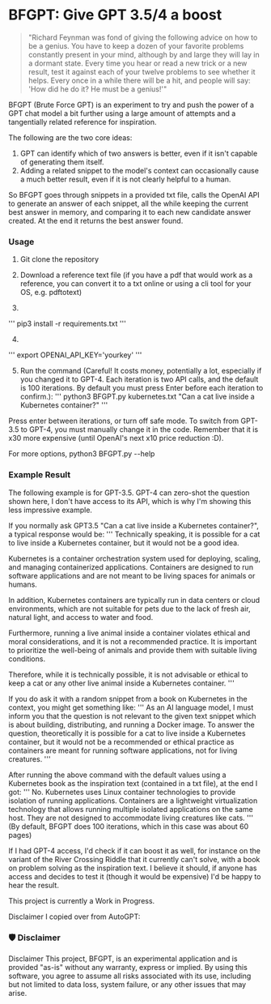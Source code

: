 # BFGPT: Give GPT 3.5/4 a boost

> "Richard Feynman was fond of giving the following advice on how to be a genius. You have to keep a dozen of your favorite problems constantly present in your mind, although by and large they will lay in a dormant state. Every time you hear or read a new trick or a new result, test it against each of your twelve problems to see whether it helps. Every once in a while there will be a hit, and people will say: 'How did he do it? He must be a genius!'"

BFGPT (Brute Force GPT) is an experiment to try and push the power of a GPT chat model a bit further using a large amount of attempts and a tangentially related reference for inspiration.

The following are the two core ideas:
1. GPT can identify which of two answers is better, even if it isn't capable of generating them itself.
2. Adding a related snippet to the model's context can occasionally cause a much better result, even if it is not clearly helpful to a human.

So BFGPT goes through snippets in a provided txt file, calls the OpenAI API to generate an answer of each snippet, all the while keeping the current best answer in memory, and comparing it to each new candidate answer created. At the end it returns the best answer found.

### Usage

1. Git clone the repository

2. Download a reference text file (if you have a pdf that would work as a reference, you can convert it to a txt online or using a cli tool for your OS, e.g. pdftotext)

3.
'''
pip3 install -r requirements.txt
'''

4. 
'''
export OPENAI_API_KEY='yourkey'
'''

5. Run the command (Careful! It costs money, potentially a lot, especially if you changed it to GPT-4. Each iteration is two API calls, and the default is 100 iterations. By default you must press Enter before each iteration to confirm.):
'''
python3 BFGPT.py kubernetes.txt "Can a cat live inside a Kubernetes container?"
'''

Press enter between iterations, or turn off safe mode.
To switch from GPT-3.5 to GPT-4, you must manually change it in the code. Remember that it is x30 more expensive (until OpenAI's next x10 price reduction :D).

For more options, python3 BFGPT.py --help

### Example Result
The following example is for GPT-3.5. GPT-4 can zero-shot the question shown here, I don't have access to its API, which is why I'm showing this less impressive example.

If you normally ask GPT3.5 "Can a cat live inside a Kubernetes container?", a typical response would be:
'''
Technically speaking, it is possible for a cat to live inside a Kubernetes container, but it would not be a good idea.

Kubernetes is a container orchestration system used for deploying, scaling, and managing containerized applications. Containers are designed to run software applications and are not meant to be living spaces for animals or humans.

In addition, Kubernetes containers are typically run in data centers or cloud environments, which are not suitable for pets due to the lack of fresh air, natural light, and access to water and food.

Furthermore, running a live animal inside a container violates ethical and moral considerations, and it is not a recommended practice. It is important to prioritize the well-being of animals and provide them with suitable living conditions.

Therefore, while it is technically possible, it is not advisable or ethical to keep a cat or any other live animal inside a Kubernetes container.
'''

If you do ask it with a random snippet from a book on Kubernetes in the context, you might get something like:
'''
As an AI language model, I must inform you that the question is not relevant to the given text snippet which is about building, distributing, and running a Docker image. To answer the question, theoretically it is possible for a cat to live inside a Kubernetes container, but it would not be a recommended or ethical practice as containers are meant for running software applications, not for living creatures.
'''

After running the above command with the default values using a Kubernetes book as the inspiration text (contained in a txt file), at the end I got:
'''
No. 
Kubernetes uses Linux container technologies to provide isolation of running applications. 
Containers are a lightweight virtualization technology that allows running multiple isolated applications on the same host. 
They are not designed to accommodate living creatures like cats.
'''
(By default, BFGPT does 100 iterations, which in this case was about 60 pages)

If I had GPT-4 access, I'd check if it can boost it as well, for instance on the variant of the River Crossing Riddle that it currently can't solve, with a book on problem solving as the inspiration text. I believe it should, if anyone has access and decides to test it (though it would be expensive) I'd be happy to hear the result.

This project is currently a Work in Progress.

Disclaimer I copied over from AutoGPT:
### 🛡 Disclaimer

Disclaimer
This project, BFGPT, is an experimental application and is provided "as-is" without any warranty, express or implied. By using this software, you agree to assume all risks associated with its use, including but not limited to data loss, system failure, or any other issues that may arise.
